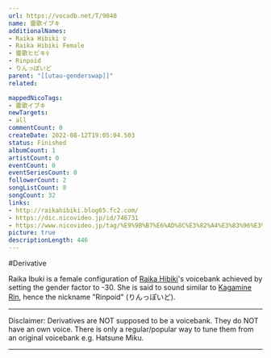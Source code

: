 ```yaml
---
url: https://vocadb.net/T/9040
name: 雷歌イブキ
additionalNames: 
- Raika Hibiki ♀
- Raika Hibiki Female
- 雷歌ヒビキ♀
- Rinpoid
- りんっぽいど
parent: "[[utau-genderswap]]"
related:

mappedNicoTags:
- 雷歌イブキ
newTargets:
- all
commentCount: 0
createDate: 2022-08-12T19:05:04.503
status: Finished
albumCount: 1
artistCount: 0
eventCount: 0
eventSeriesCount: 0
followerCount: 2
songListCount: 0
songCount: 32
links: 
- http://raikahibiki.blog65.fc2.com/
- https://dic.nicovideo.jp/id/746731
- https://www.nicovideo.jp/tag/%E9%9B%B7%E6%AD%8C%E3%82%A4%E3%83%96%E3%82%AD
picture: true
descriptionLength: 446
---
```


#Derivative

Raika Ibuki is a female configuration of [Raika Hibiki](https://vocadb.net/Ar/44550)'s voicebank achieved by setting the gender factor to -30. She is said to sound similar to [Kagamine Rin](https://vocadb.net/Ar/14), hence the nickname "Rinpoid" (りんっぽいど).

---
Disclaimer:
Derivatives are NOT supposed to be a voicebank. They do NOT have an own voice. There is only a regular/popular way to tune them from an original voicebank e.g. Hatsune Miku.

---

